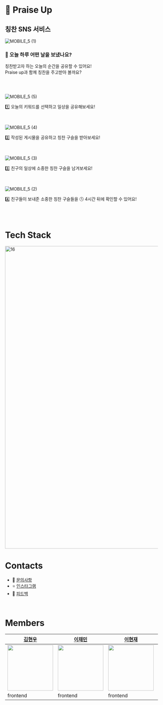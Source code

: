 # 💙 Praise Up
## 칭찬 SNS 서비스

![MOBILE_5 (1)](https://github.com/depromeet/praise-up-client/assets/19422885/9c4ccbf1-6967-4f34-a01b-8bdfcdcca33b)

### 🤔 오늘 하루 어떤 날을 보냈나요?
칭찬받고자 하는 오늘의 순간을 공유할 수 있어요!<br/>
Praise up과 함께 칭찬을 주고받아 볼까요?

<br/><br/>

![MOBILE_5 (5)](https://github.com/depromeet/praise-up-client/assets/19422885/eec96c31-9714-4ec0-9dec-ceb314a3c66c)

1️⃣ 오늘의 키워드를 선택하고 일상을 공유해보세요!

<br/>

![MOBILE_5 (4)](https://github.com/depromeet/praise-up-client/assets/19422885/cab81253-7923-4223-aa94-75e4ed9a703a)

2️⃣ 작성된 게시물을 공유하고 칭찬 구슬을 받아보세요!

<br/>

![MOBILE_5 (3)](https://github.com/depromeet/praise-up-client/assets/19422885/4de79f7a-9b57-4597-b479-62d6de0d2f49)

3️⃣ 친구의 일상에 소중한 칭찬 구슬을 남겨보세요!

<br/>

![MOBILE_5 (2)](https://github.com/depromeet/praise-up-client/assets/19422885/a21ed549-4a17-4ec7-b8ea-31abfd0ccc24)

4️⃣ 친구들이 보내준 소중한 칭찬 구슬들을 🕓 4시간 뒤에 확인할 수 있어요!

<br/><br/>


# Tech Stack
<img width="993" alt="16" src="https://github.com/depromeet/praise-up-client/assets/72294509/aceff35f-f4f6-4e09-b0a8-81019bb68898">


<br/>

# Contacts
- 🤔 [문의사항](mailto:gentlemonster77@likelion.org)
- ⭐️ [인스타그램](https://www.instagram.com/praiseup_official/)
- 💌 [피드백](https://docs.google.com/forms/d/e/1FAIpQLSd8CxzR4PJDbBqC3sOzJIQ4aKXBj-ppoz-Qp9q61mKiK1ozlg/viewform?usp=sf_link)

<br/>

# Members
| [김현우](https://github.com/klmhyeonwoo)  | [이채민](https://github.com/Chaemin-L)  | [이현재](https://github.com/2-NOW)  | [정지영](https://github.com/Jungjjeong)
| --------------------------------------- | -------------------------------------- | --------------------------------- |--------------------------------------- |
| <img src="https://avatars.githubusercontent.com/u/19422885?v=4" width="150px" /> | <img src="https://avatars.githubusercontent.com/u/66225688?v=4"  width="150px" /> | <img src="https://avatars.githubusercontent.com/u/71202076?v=4" width="150px" /> |<img src="https://avatars.githubusercontent.com/u/72294509?v=4" width="150px" /> |
| frontend                            | frontend                                   | frontend                           | frontend                            | frontend 

